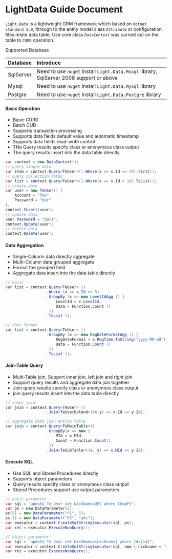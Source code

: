 # LightData Guide Document

`Light.Data` is a lightweight ORM framework which based on `dotnet standard 2.0`, through to the entity model class `Attribute` or configuration files relate data table. Use core class `DataContext` was carried out on the table to `CURD` operation.

Supported Database

| Database | Introduce |
|:------|:------|
| SqlServer | Need to use `nuget` install `Light.Data.Mssql` library, SqlServer 2008 support or above |
| Mysql | Need to use `nuget` install `Light.Data.Mysql` library |
| Postgre | Need to use `nuget` install `Light.Data.Postgre` library |

#### Basic Operation

* Basic CURD
* Batch CUD
* Supports transaction processing
* Supports data fields default value and automatic timestamp
* Supports data fields read-write control
* THe Query results specify class or anonymous class output
* The query results insert into the data table  directly

```csharp
var context = new DataContext();
// query single data
var item = context.Query<TeUser>().Where(x => x.Id == 10).First();
// query collection datas
var list = context.Query<TeUser>().Where(x => x.Id > 10).ToList();
// create date
var user = new TeUser() {
    Account = "foo",
    Password = "bar"
};
context.Insert(user);
// update data
user.Password = "bar1";
context.Update(user);
// delete data
context.Delete(user);
```

#### Data Aggregation

* Single-Column data directly aggregate
* Multi-Column data grouped aggregate
* Format the grouped field
* Aggregate data insert into the data table  directly

```csharp
// basic
var list = context.Query<TeUser> ()
                  .Where (x => x.Id >= 5)
                  .GroupBy (x => new LevelIdAgg () {
                      LevelId = x.LevelId,
                      Data = Function.Count ()
                   })
                  .ToList ();

// date format
var list = context.Query<TeUser> ()
                  .GroupBy (x => new RegDateFormatAgg () {
                      RegDateFormat = x.RegTime.ToString("yyyy-MM-dd"),
                      Data = Function.Count ()
                   })
                  .ToList ();	
```

#### Join-Table Query

* Multi-Table join, Support inner join, left join and right join
* Support query results and aggregate data join together
* Join query results specify class or anonymous class output
* join query results insert into the data table directly

```csharp
// inner join
var join = context.Query<TeUser> ()
                  .Join<TeUserExtend>((x,y) => x.Id == y.Id);

// aggregate data join entity table          
var join = context.Query<TeMainTable>()
                  .GroupBy(x => new {
                      MId = x.MId,
                      Count = Function.Count(),
                   })
                  .Join<TeSubTable>((x, y) => x.MId == y.Id);
```

#### Execute SQL

* Use SQL and Stored Procedures directly
* Supports object parameters
* Query results specify class or anonymous class output
* Stored Procedures support use output parameters

```csharp
// basic parameter
var sql = "update Te_User set NickName=@P2 where Id=@P1";
var ps = new DataParameter[2];
ps[0] = new DataParameter("P1", 5);
ps[1] = new DataParameter("P2", "abc");
var executor = context.CreateSqlStringExecutor(sql, ps);
var ret = executor.ExecuteNonQuery();

// object parameter
var sql = "update Te_User set NickName={nickname} where Id={id}";
var executor = context.CreateSqlStringExecutor(sql, new { nickname = "abc", id = 5 });
var ret = executor.ExecuteNonQuery();
```